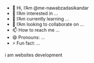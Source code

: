 - 👋 Hi, I’Am @me-nawabzadasikandar
- 👀 I’Am interested in ...
- 🌱 I’Am currently learning ...
- 💞️ I’Am looking to collaborate on ...
- 📫 How to reach me ...
- 😄 Pronouns: ...
- ⚡ Fun fact: ...

<!---
me-nawabzadasikandar/me-nawabzadasikandar is a ✨ special ✨ repository because its `README.md` (this file) appears on your GitHub profile.
You can click the Preview link to take a look at your changes.!
--->
i am websites development 

